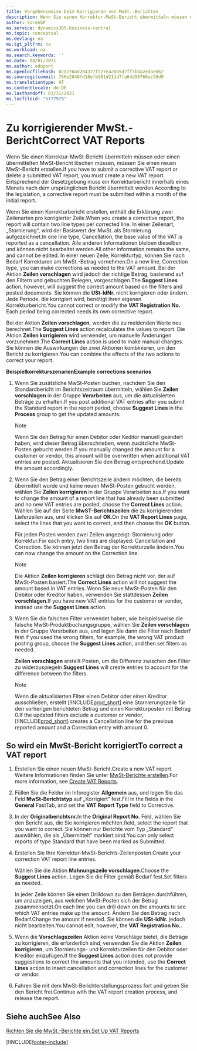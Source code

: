 ```yaml
---
title: Vorgehensweise beim Korrigieren von MwSt.-Berichten
description: Wenn Sie einen Korrektur-MwSt-Bericht übermitteln müssen oder einen übermittelten MwSt-Bericht löschen müssen, müssen Sie einen neuen MwSt-Bericht erstellen. Entsprechend der Gesetzgebung muss ein Korrekturbericht innerhalb eines Monats nach dem ursprünglichen Bericht übermittelt werden.
author: SorenGP
ms.service: dynamics365-business-central
ms.topic: conceptual
ms.devlang: na
ms.tgt_pltfrm: na
ms.workload: na
ms.search.keywords: ''
ms.date: 04/01/2021
ms.author: edupont
ms.openlocfilehash: 8cd220ad284377f727ea20b5d7ff3bba2edae062
ms.sourcegitcommit: 766e2840fd16efb901d211d7fa64d96766ac99d9
ms.translationtype: HT
ms.contentlocale: de-DE
ms.lasthandoff: 03/31/2021
ms.locfileid: "5777979"
---
```

# <a name="correct-vat-reports"></a><span data-ttu-id="d8cf1-104">Zu korrigierender MwSt.-Bericht</span><span class="sxs-lookup"><span data-stu-id="d8cf1-104">Correct VAT Reports</span></span>
<span data-ttu-id="d8cf1-105">Wenn Sie einen Korrektur-MwSt-Bericht übermitteln müssen oder einen übermittelten MwSt-Bericht löschen müssen, müssen Sie einen neuen MwSt-Bericht erstellen.</span><span class="sxs-lookup"><span data-stu-id="d8cf1-105">If you have to submit a corrective VAT report or delete a submitted VAT report, you must create a new VAT report.</span></span> <span data-ttu-id="d8cf1-106">Entsprechend der Gesetzgebung muss ein Korrekturbericht innerhalb eines Monats nach dem ursprünglichen Bericht übermittelt werden.</span><span class="sxs-lookup"><span data-stu-id="d8cf1-106">According to the legislation, a corrective report must be submitted within a month of the initial report.</span></span>  

<span data-ttu-id="d8cf1-107">Wenn Sie einen Korrekturbericht erstellen, enthält die Erklärung zwei Zeilenarten pro korrigierter Zeile.</span><span class="sxs-lookup"><span data-stu-id="d8cf1-107">When you create a corrective report, the report will contain two line types per corrected line.</span></span> <span data-ttu-id="d8cf1-108">In einer Zeilenart, „Stornierung“, wird der Basiswert der MwSt. als Stornierung aufgezeichnet.</span><span class="sxs-lookup"><span data-stu-id="d8cf1-108">In one line type, Cancellation, the base value of the VAT is reported as a cancellation.</span></span> <span data-ttu-id="d8cf1-109">Alle anderen Informationen bleiben dieselben und können nicht bearbeitet werden.</span><span class="sxs-lookup"><span data-stu-id="d8cf1-109">All other information remains the same, and cannot be edited.</span></span> <span data-ttu-id="d8cf1-110">In einer neuen Zeile, Korrekturtyp, können Sie nach Bedarf Korrekturen am MwSt.-Betrag vornehmen.</span><span class="sxs-lookup"><span data-stu-id="d8cf1-110">On a new line, Correction type, you can make corrections as needed to the VAT amount.</span></span> <span data-ttu-id="d8cf1-111">Bei der Aktion **Zeilen vorschlagen** wird jedoch der richtige Betrag, basierend auf den Filtern und gebuchten Belegen, vorgeschlagen.</span><span class="sxs-lookup"><span data-stu-id="d8cf1-111">The **Suggest Lines** action, however, will suggest the correct amount based on the filters and posted documents.</span></span> <span data-ttu-id="d8cf1-112">Sie können die **USt-IdNr.** nicht korrigieren oder ändern. Jede Periode, die korrigiert wird, benötigt ihren eigenen Korrekturbericht.</span><span class="sxs-lookup"><span data-stu-id="d8cf1-112">You cannot correct or modify the **VAT Registration No.** Each period being corrected needs its own corrective report.</span></span>  

<span data-ttu-id="d8cf1-113">Bei der Aktion **Zeilen vorschlagen**, werden die zu meldenden Werte neu berechnet.</span><span class="sxs-lookup"><span data-stu-id="d8cf1-113">The **Suggest Lines** action recalculates the values to report.</span></span> <span data-ttu-id="d8cf1-114">Die Aktion **Zeilen korrigieren** wird verwendet, um manuelle Änderungen vorzunehmen.</span><span class="sxs-lookup"><span data-stu-id="d8cf1-114">The **Correct Lines** action is used to make manual changes.</span></span> <span data-ttu-id="d8cf1-115">Sie können die Auswirkungen der zwei Aktionen kombinieren, um den Bericht zu korrigieren.</span><span class="sxs-lookup"><span data-stu-id="d8cf1-115">You can combine the effects of the two actions to correct your report.</span></span>  

<span data-ttu-id="d8cf1-116">**Beispielkorrekturszenarien**</span><span class="sxs-lookup"><span data-stu-id="d8cf1-116">**Example corrections scenarios**</span></span>  

1.  <span data-ttu-id="d8cf1-117">Wenn Sie zusätzliche MwSt-Posten buchen, nachdem Sie den Standardbericht im Berichtszeitraum übermitteln, wählen Sie **Zeilen vorschlagen** in der Gruppe **Verarbeiten** aus, um die aktualisierten Beträge zu erhalten.</span><span class="sxs-lookup"><span data-stu-id="d8cf1-117">If you post additional VAT entries after you submit the Standard report in the report period, choose **Suggest Lines** in the **Process** group to get the updated amounts.</span></span>  

    > [!NOTE]  
    >  <span data-ttu-id="d8cf1-118">Wenn Sie den Betrag für einen Debitor oder Keditor manuell geändert haben, wird dieser Betrag überschrieben, wenn zusätzliche MwSt-Posten gebucht werden.</span><span class="sxs-lookup"><span data-stu-id="d8cf1-118">If you manually changed the amount for a customer or vendor, this amount will be overwritten when additional VAT entries are posted.</span></span> <span data-ttu-id="d8cf1-119">Aktualisieren Sie den Betrag entsprechend.</span><span class="sxs-lookup"><span data-stu-id="d8cf1-119">Update the amount accordingly.</span></span>  

2.  <span data-ttu-id="d8cf1-120">Wenn Sie den Betrag einer Berichtszeile ändern möchten, die bereits übermittelt wurde und keine neuen MwSt-Posten gebucht werden, wählen Sie **Zeilen korrigieren** in der Gruppe Verarbeiten aus.</span><span class="sxs-lookup"><span data-stu-id="d8cf1-120">If you want to change the amount of a report line that has already been submitted and no new VAT entries are posted, choose the  **Correct Lines** action.</span></span> <span data-ttu-id="d8cf1-121">Wählen Sie auf der Seite **MwST-Berichtszeilen** die zu korrigierenden Lieferzeilen aus, und klicken Sie auf **OK**.</span><span class="sxs-lookup"><span data-stu-id="d8cf1-121">On the **VAT Report Lines** page, select the lines that you want to correct, and then choose the **OK** button.</span></span>  

    <span data-ttu-id="d8cf1-122">Für jeden Posten werden zwei Zeilen angezeigt: Stornierung oder Korrektur.</span><span class="sxs-lookup"><span data-stu-id="d8cf1-122">For each entry, two lines are displayed: Cancellation and Correction.</span></span> <span data-ttu-id="d8cf1-123">Sie können jetzt den Betrag der Korrekturzeile ändern.</span><span class="sxs-lookup"><span data-stu-id="d8cf1-123">You can now change the amount on the Correction line.</span></span>  

    > [!NOTE]  
    >  <span data-ttu-id="d8cf1-124">Die Aktion **Zeilen korrigieren** schlägt den Betrag nicht vor, der auf MwSt-Posten basiert.</span><span class="sxs-lookup"><span data-stu-id="d8cf1-124">The **Correct Lines** action will not suggest the amount based in VAT entries.</span></span> <span data-ttu-id="d8cf1-125">Wenn Sie neue MwSt-Posten für den Debitor oder Kreditor haben, verwenden Sie stattdessen **Zeilen vorschlagen**.</span><span class="sxs-lookup"><span data-stu-id="d8cf1-125">If you have new VAT entries for the customer or vendor, instead use the **Suggest Lines** action.</span></span>  

3.  <span data-ttu-id="d8cf1-126">Wenn Sie die falschen Filter verwendet haben, wie beispielsweise die falsche MwSt-Produktbuchungsgruppe, wählen Sie **Zeilen vorschlagen** in der Gruppe Verarbeiten aus, und legen Sie dann die Filter nach Bedarf fest.</span><span class="sxs-lookup"><span data-stu-id="d8cf1-126">If you used the wrong filters, for example, the wrong VAT product posting group, choose the **Suggest Lines** action, and then set filters as needed.</span></span>  

    <span data-ttu-id="d8cf1-127">**Zeilen vorschlagen** erstellt Posten, um die Differenz zwischen den Filter zu widerzuspiegeln.</span><span class="sxs-lookup"><span data-stu-id="d8cf1-127">**Suggest Lines** will create entries to account for the difference between the filters.</span></span>  

    > [!NOTE]  
    >  <span data-ttu-id="d8cf1-128">Wenn die aktualisierten Filter einen Debitor oder einen Kreditor ausschließen, erstellt [!INCLUDE[prod_short](../../includes/prod_short.md)] eine Stornierungszeile für den vorherigen berichteten Betrag und einen Korrekturposten mit Betrag 0.</span><span class="sxs-lookup"><span data-stu-id="d8cf1-128">If the updated filters exclude a customer or vendor, [!INCLUDE[prod_short](../../includes/prod_short.md)] creates a Cancellation line for the previous reported amount and a Correction entry with amount 0.</span></span>

## <a name="to-correct-a-vat-report"></a><span data-ttu-id="d8cf1-129">So wird ein MwSt-Bericht korrigiert</span><span class="sxs-lookup"><span data-stu-id="d8cf1-129">To correct a VAT report</span></span>  

1.  <span data-ttu-id="d8cf1-130">Erstellen Sie einen neuen MwSt-Bericht.</span><span class="sxs-lookup"><span data-stu-id="d8cf1-130">Create a new VAT report.</span></span> <span data-ttu-id="d8cf1-131">Weitere Informationen finden Sie unter [MwSt-Berichte erstellen](how-to-create-vat-reports.md).</span><span class="sxs-lookup"><span data-stu-id="d8cf1-131">For more information, see [Create VAT Reports](how-to-create-vat-reports.md).</span></span>  
2.  <span data-ttu-id="d8cf1-132">Füllen Sie die Felder im Inforegister **Allgemein** aus, und legen Sie das Feld **MwSt-Berichtstyp** auf „Korrigiert“ fest.</span><span class="sxs-lookup"><span data-stu-id="d8cf1-132">Fill in the fields in the **General** FastTab, and set the **VAT Report Type** field to Corrective.</span></span>  
3.  <span data-ttu-id="d8cf1-133">In der **Originalberichtsnr.**</span><span class="sxs-lookup"><span data-stu-id="d8cf1-133">In the **Original Report No.**</span></span> <span data-ttu-id="d8cf1-134">Feld, wählen Sie den Bericht aus, die Sie korrigieren möchten.</span><span class="sxs-lookup"><span data-stu-id="d8cf1-134">field, select the report that you want to correct.</span></span> <span data-ttu-id="d8cf1-135">Sie können nur Berichte vom Typ „Standard“ auswählen, die als „Übermittelt“ markiert sind.</span><span class="sxs-lookup"><span data-stu-id="d8cf1-135">You can only select reports of type Standard that have been marked as Submitted.</span></span>  
4.  <span data-ttu-id="d8cf1-136">Erstellen Sie Ihre Korrektur-MwSt-Berichts-Zeilenposten.</span><span class="sxs-lookup"><span data-stu-id="d8cf1-136">Create your correction VAT report line entries.</span></span>  

    <span data-ttu-id="d8cf1-137">Wählen Sie die Aktion **Mahnungszeile vorschlagen**.</span><span class="sxs-lookup"><span data-stu-id="d8cf1-137">Choose the **Suggest Lines** action.</span></span> <span data-ttu-id="d8cf1-138">Legen Sie die Filter gemäß Bedarf fest.</span><span class="sxs-lookup"><span data-stu-id="d8cf1-138">Set filters as needed.</span></span>  

    <span data-ttu-id="d8cf1-139">In jeder Zeile können Sie einen Drilldown zu den Beträgen durchführen, um anzuzeigen, aus welchen MwSt-Posten sich der Betrag zusammensetzt.</span><span class="sxs-lookup"><span data-stu-id="d8cf1-139">On each line you can drill down on the amounts to see which VAT entries make up the amount.</span></span> <span data-ttu-id="d8cf1-140">Ändern Sie den Betrag nach Bedarf.</span><span class="sxs-lookup"><span data-stu-id="d8cf1-140">Change the amount if needed.</span></span> <span data-ttu-id="d8cf1-141">Sie können die **USt-IdNr.** jedoch nicht bearbeiten.</span><span class="sxs-lookup"><span data-stu-id="d8cf1-141">You cannot edit, however, the **VAT Registration No.**.</span></span>  

5.  <span data-ttu-id="d8cf1-142">Wenn die **Vorschlagszeilen** Aktion keine Vorschläge bietet, die Beträge zu korrigieren, die erforderlich sind, verwenden Sie die Aktion **Zeilen korrigieren**, um Stornierungs- und Korrekturzeilen für den Debitor oder Kreditor einzufügen.</span><span class="sxs-lookup"><span data-stu-id="d8cf1-142">If the **Suggest Lines** action does not provide suggestions to correct the amounts that you intended, use the **Correct Lines** action to insert cancellation and correction lines for the customer or vendor.</span></span>  
6.  <span data-ttu-id="d8cf1-143">Fahren Sie mit dem MwSt-Berichterstellungsprozess fort und geben Sie den Bericht frei.</span><span class="sxs-lookup"><span data-stu-id="d8cf1-143">Continue with the VAT report creation process, and release the report.</span></span>  

## <a name="see-also"></a><span data-ttu-id="d8cf1-144">Siehe auch</span><span class="sxs-lookup"><span data-stu-id="d8cf1-144">See Also</span></span>  
 [<span data-ttu-id="d8cf1-145">Richten Sie die MwSt.-Berichte ein.</span><span class="sxs-lookup"><span data-stu-id="d8cf1-145">Set Up VAT Reports</span></span>](how-to-set-up-vat-reports.md)


[!INCLUDE[footer-include](../../includes/footer-banner.md)]